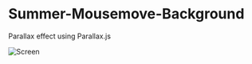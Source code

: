 # Summer-Mousemove-Background
Parallax effect using Parallax.js

![Screen](https://user-images.githubusercontent.com/47475711/171750510-35198a51-f7b3-4382-bbae-b734be861e3d.png)
